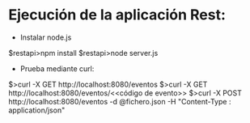 Ejecución de la aplicación Rest:
===

- Instalar node.js

$restapi>npm install
$restapi>node server.js

- Prueba mediante curl:

$>curl -X GET http://localhost:8080/eventos
$>curl -X GET http://localhost:8080/eventos/<<código de evento>>
$>curl -X POST http://localhost:8080/eventos -d @fichero.json -H "Content-Type : application/json"

